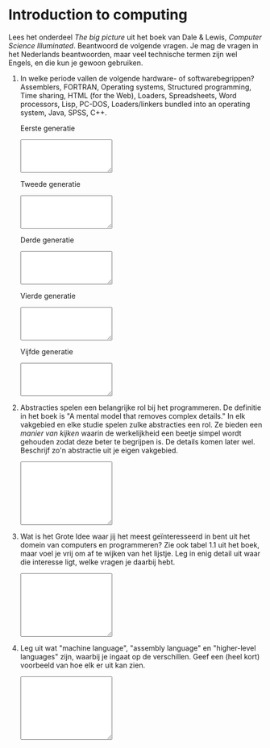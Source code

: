 # Introduction to computing

Lees het onderdeel *The big picture* uit het boek van Dale & Lewis, *Computer Science Illuminated*. Beantwoord de volgende vragen. Je mag de vragen in het Nederlands beantwoorden, maar veel technische termen zijn wel Engels, en die kun je gewoon gebruiken.

1.  In welke periode vallen de volgende hardware- of softwarebegrippen? Assemblers, FORTRAN, Operating systems, Structured programming, Time sharing, HTML (for the Web), Loaders, Spreadsheets, Word processors, Lisp, PC-DOS, Loaders/linkers bundled into an operating system, Java, SPSS, C++.

    Eerste generatie

    <textarea name="form[q1a]" rows="4" required></textarea>

    Tweede generatie

    <textarea name="form[q1b]" rows="4" required></textarea>

    Derde generatie

    <textarea name="form[q1c]" rows="4" required></textarea>

    Vierde generatie

    <textarea name="form[q1d]" rows="4" required></textarea>

    Vijfde generatie

    <textarea name="form[q1e]" rows="4" required></textarea>

2.  Abstracties spelen een belangrijke rol bij het programmeren. De definitie in het boek is "A mental model that removes complex details." In elk vakgebied en elke studie spelen zulke abstracties een rol. Ze bieden een *manier van kijken* waarin de werkelijkheid een beetje simpel wordt gehouden zodat deze beter te begrijpen is. De details komen later wel. Beschrijf zo'n abstractie uit je eigen vakgebied.

    <textarea name="form[q2]" rows="8" required></textarea>

3.  Wat is het Grote Idee waar jij het meest geïnteresseerd in bent uit het domein van computers en programmeren? Zie ook tabel 1.1 uit het boek, maar voel je vrij om af te wijken van het lijstje. Leg in enig detail uit waar die interesse ligt, welke vragen je daarbij hebt.

    <textarea name="form[q3]" rows="8" required></textarea>

4.  Leg uit wat "machine language", "assembly language" en "higher-level languages" zijn, waarbij je ingaat op de verschillen. Geef een (heel kort) voorbeeld van hoe elk er uit kan zien.

    <textarea name="form[q4]" rows="8" required></textarea>
